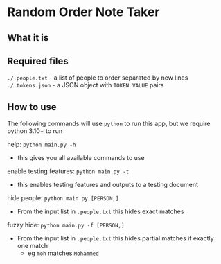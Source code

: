 # Random Order Note Taker
## What it is

## Required files
`./.people.txt` - a list of people to order separated by new lines
`./.tokens.json` - a JSON object with `TOKEN`: `VALUE` pairs

## How to use
The following commands will use `python` to run this app, but we require python 3.10+ to run

help: `python main.py -h`
- this gives you all available commands to use

enable testing features: `python main.py -t`
- this enables testing features and outputs to a testing document

hide people: `python main.py [PERSON,]`
- From the input list in `.people.txt` this hides exact matches

fuzzy hide: `python main.py -f [PERSON,]`
- From the input list in `.people.txt` this hides partial matches if exactly one match
  - eg `moh` matches `Mohammed`
